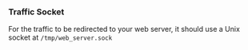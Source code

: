 <!-- usedin: [ _legacy_docker/AddIns/custom-web-servers-v1.md, _maestro/AddIns/custom-web-servers-v1.md, _node/addins/custom-web-servers-v1.md, _rails/AddIns/custom-web-servers-v1.md] -->


### Traffic Socket

For the traffic to be redirected to your web server, it should use a Unix socket at `/tmp/web_server.sock`

